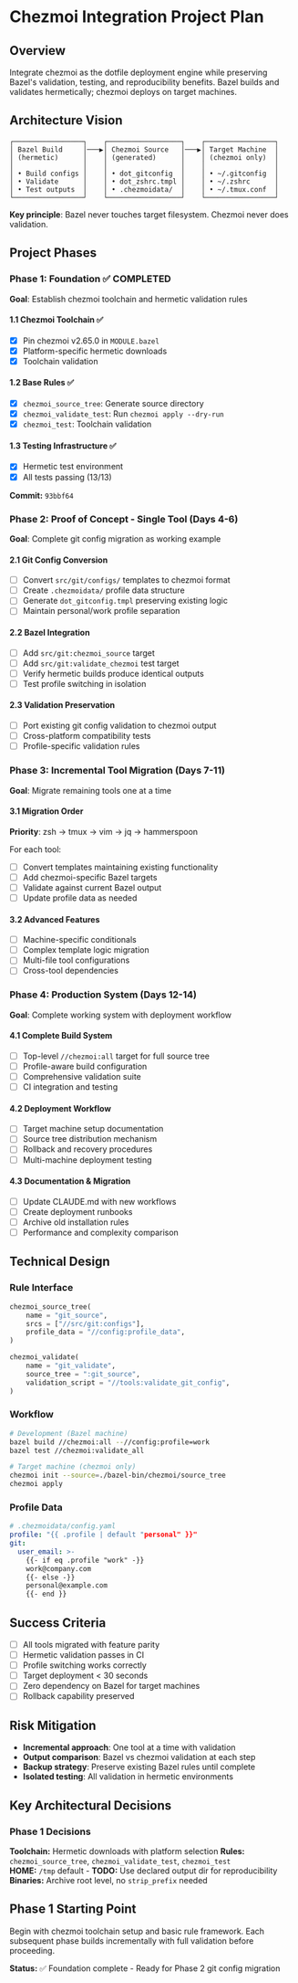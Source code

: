 # Chezmoi Integration Project Plan

## Overview
Integrate chezmoi as the dotfile deployment engine while preserving Bazel's validation, testing, and reproducibility benefits. Bazel builds and validates hermetically; chezmoi deploys on target machines.

## Architecture Vision
```
┌─────────────────┐    ┌──────────────────┐    ┌─────────────────┐
│ Bazel Build     │───▶│ Chezmoi Source   │───▶│ Target Machine  │
│ (hermetic)      │    │ (generated)      │    │ (chezmoi only)  │
│                 │    │                  │    │                 │
│ • Build configs │    │ • dot_gitconfig  │    │ • ~/.gitconfig  │
│ • Validate      │    │ • dot_zshrc.tmpl │    │ • ~/.zshrc      │
│ • Test outputs  │    │ • .chezmoidata/  │    │ • ~/.tmux.conf  │
└─────────────────┘    └──────────────────┘    └─────────────────┘
```

**Key principle**: Bazel never touches target filesystem. Chezmoi never does validation.

## Project Phases

### Phase 1: Foundation ✅ COMPLETED
**Goal**: Establish chezmoi toolchain and hermetic validation rules

#### 1.1 Chezmoi Toolchain ✅
- [x] Pin chezmoi v2.65.0 in `MODULE.bazel`
- [x] Platform-specific hermetic downloads
- [x] Toolchain validation

#### 1.2 Base Rules ✅  
- [x] `chezmoi_source_tree`: Generate source directory
- [x] `chezmoi_validate_test`: Run `chezmoi apply --dry-run`
- [x] `chezmoi_test`: Toolchain validation

#### 1.3 Testing Infrastructure ✅
- [x] Hermetic test environment
- [x] All tests passing (13/13)

**Commit:** `93bbf64`

### Phase 2: Proof of Concept - Single Tool (Days 4-6)
**Goal**: Complete git config migration as working example

#### 2.1 Git Config Conversion
- [ ] Convert `src/git/configs/` templates to chezmoi format
- [ ] Create `.chezmoidata/` profile data structure
- [ ] Generate `dot_gitconfig.tmpl` preserving existing logic
- [ ] Maintain personal/work profile separation

#### 2.2 Bazel Integration
- [ ] Add `src/git:chezmoi_source` target
- [ ] Add `src/git:validate_chezmoi` test target
- [ ] Verify hermetic builds produce identical outputs
- [ ] Test profile switching in isolation

#### 2.3 Validation Preservation
- [ ] Port existing git config validation to chezmoi output
- [ ] Cross-platform compatibility tests
- [ ] Profile-specific validation rules

### Phase 3: Incremental Tool Migration (Days 7-11)
**Goal**: Migrate remaining tools one at a time

#### 3.1 Migration Order
**Priority**: zsh → tmux → vim → jq → hammerspoon

For each tool:
- [ ] Convert templates maintaining existing functionality
- [ ] Add chezmoi-specific Bazel targets
- [ ] Validate against current Bazel output
- [ ] Update profile data as needed

#### 3.2 Advanced Features
- [ ] Machine-specific conditionals
- [ ] Complex template logic migration
- [ ] Multi-file tool configurations
- [ ] Cross-tool dependencies

### Phase 4: Production System (Days 12-14)
**Goal**: Complete working system with deployment workflow

#### 4.1 Complete Build System
- [ ] Top-level `//chezmoi:all` target for full source tree
- [ ] Profile-aware build configuration
- [ ] Comprehensive validation suite
- [ ] CI integration and testing

#### 4.2 Deployment Workflow
- [ ] Target machine setup documentation
- [ ] Source tree distribution mechanism
- [ ] Rollback and recovery procedures
- [ ] Multi-machine deployment testing

#### 4.3 Documentation & Migration
- [ ] Update CLAUDE.md with new workflows
- [ ] Create deployment runbooks
- [ ] Archive old installation rules
- [ ] Performance and complexity comparison

## Technical Design

### Rule Interface
```python
chezmoi_source_tree(
    name = "git_source",
    srcs = ["//src/git:configs"],
    profile_data = "//config:profile_data",
)

chezmoi_validate(
    name = "git_validate", 
    source_tree = ":git_source",
    validation_script = "//tools:validate_git_config",
)
```

### Workflow
```bash
# Development (Bazel machine)
bazel build //chezmoi:all --//config:profile=work
bazel test //chezmoi:validate_all

# Target machine (chezmoi only)
chezmoi init --source=./bazel-bin/chezmoi/source_tree
chezmoi apply
```

### Profile Data
```yaml
# .chezmoidata/config.yaml
profile: "{{ .profile | default "personal" }}"
git:
  user_email: >-
    {{- if eq .profile "work" -}}
    work@company.com
    {{- else -}}
    personal@example.com
    {{- end }}
```

## Success Criteria
- [ ] All tools migrated with feature parity
- [ ] Hermetic validation passes in CI
- [ ] Profile switching works correctly
- [ ] Target deployment < 30 seconds
- [ ] Zero dependency on Bazel for target machines
- [ ] Rollback capability preserved

## Risk Mitigation
- **Incremental approach**: One tool at a time with validation
- **Output comparison**: Bazel vs chezmoi validation at each step
- **Backup strategy**: Preserve existing Bazel rules until complete
- **Isolated testing**: All validation in hermetic environments

## Key Architectural Decisions

### Phase 1 Decisions

**Toolchain:** Hermetic downloads with platform selection
**Rules:** `chezmoi_source_tree`, `chezmoi_validate_test`, `chezmoi_test`  
**HOME:** `/tmp` default - **TODO:** Use declared output dir for reproducibility
**Binaries:** Archive root level, no `strip_prefix` needed

## Phase 1 Starting Point
Begin with chezmoi toolchain setup and basic rule framework. Each subsequent phase builds incrementally with full validation before proceeding.

**Status:** ✅ Foundation complete - Ready for Phase 2 git config migration
